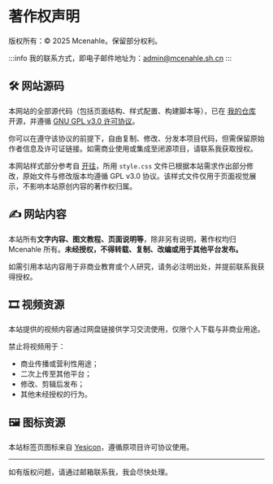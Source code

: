 # 著作权声明

版权所有：© 2025 Mcenahle。保留部分权利。

:::info
我的联系方式，即电子邮件地址为：[admin@mcenahle.sh.cn](mailto:admin@mcenahle.sh.cn)
:::

## 🛠 网站源码

本网站的全部源代码（包括页面结构、样式配置、构建脚本等），已在 [我的仓库](https://github.com/mcenahle/video-site) 开源，并遵循 [GNU GPL v3.0 许可协议](https://www.gnu.org/licenses/gpl-3.0.html)。

你可以在遵守该协议的前提下，自由复制、修改、分发本项目代码，但需保留原始作者信息及许可证链接。如需商业使用或集成至闭源项目，请联系我获取授权。

本网站样式部分参考自 [开往](https://www.travellings.cn)，所用 `style.css` 文件已根据本站需求作出部分修改，原始文件与修改版本均遵循 GPL v3.0 协议。该样式文件仅用于页面视觉展示，不影响本站原创内容的著作权归属。

## ✍ 网站内容

本站所有**文字内容、图文教程、页面说明等**，除非另有说明，著作权均归 Mcenahle 所有。**未经授权，不得转载、复制、改编或用于其他平台发布。**

如需引用本站内容用于非商业教育或个人研究，请务必注明出处，并提前联系我获得授权。

## 🎞 视频资源

本站提供的视频内容通过网盘链接供学习交流使用，仅限个人下载与非商业用途。

禁止将视频用于：

- 商业传播或营利性用途；
- 二次上传至其他平台；
- 修改、剪辑后发布；
- 其他未经授权的行为。

## 🖼 图标资源

本站标签页图标来自 [Yesicon](https://yesicon.app)，遵循原项目许可协议使用。

---

如有版权问题，请通过邮箱联系我，我会尽快处理。
